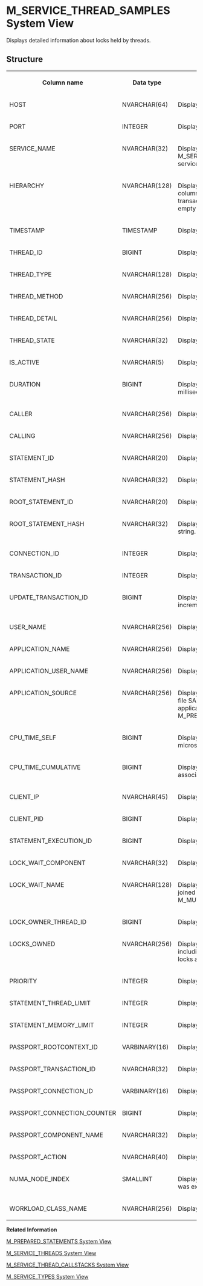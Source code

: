 <!-- loiod2176a65d2951014b80cbf93343900d5 -->

# M\_SERVICE\_THREAD\_SAMPLES System View

Displays detailed information about locks held by threads.



<a name="loiod2176a65d2951014b80cbf93343900d5___m__s_e_r_v_i_c_e__t_h_r_e_a_d__s_a_m_p_l_e_s_1struct_M_SERVICE_THREAD_SAMPLES"/>

## Structure


<table>
<tr>
<th valign="top">

Column name



</th>
<th valign="top">

Data type



</th>
<th valign="top">

Description



</th>
</tr>
<tr>
<td valign="top">

HOST



</td>
<td valign="top">

NVARCHAR\(64\)



</td>
<td valign="top">

Displays the host name.



</td>
</tr>
<tr>
<td valign="top">

PORT



</td>
<td valign="top">

INTEGER



</td>
<td valign="top">

Displays the internal port.



</td>
</tr>
<tr>
<td valign="top">

SERVICE\_NAME



</td>
<td valign="top">

NVARCHAR\(32\)



</td>
<td valign="top">

Displays the service name. See the M\_SERVICE\_TYPES system view for all known service names.



</td>
</tr>
<tr>
<td valign="top">

HIERARCHY



</td>
<td valign="top">

NVARCHAR\(128\)



</td>
<td valign="top">

Displays the thread grouping information. This column contains the connection ID, the update transaction ID, and the transaction ID. The column is empty if the threads are inactive.



</td>
</tr>
<tr>
<td valign="top">

TIMESTAMP



</td>
<td valign="top">

TIMESTAMP



</td>
<td valign="top">

Displays the timestamp of the record.



</td>
</tr>
<tr>
<td valign="top">

THREAD\_ID



</td>
<td valign="top">

BIGINT



</td>
<td valign="top">

Displays the thread ID.



</td>
</tr>
<tr>
<td valign="top">

THREAD\_TYPE



</td>
<td valign="top">

NVARCHAR\(128\)



</td>
<td valign="top">

Displays the thread type.



</td>
</tr>
<tr>
<td valign="top">

THREAD\_METHOD



</td>
<td valign="top">

NVARCHAR\(256\)



</td>
<td valign="top">

Displays the thread method.



</td>
</tr>
<tr>
<td valign="top">

THREAD\_DETAIL



</td>
<td valign="top">

NVARCHAR\(256\)



</td>
<td valign="top">

Displays the thread detail \(truncated\).



</td>
</tr>
<tr>
<td valign="top">

THREAD\_STATE



</td>
<td valign="top">

NVARCHAR\(32\)



</td>
<td valign="top">

Displays the thread state.



</td>
</tr>
<tr>
<td valign="top">

IS\_ACTIVE



</td>
<td valign="top">

NVARCHAR\(5\)



</td>
<td valign="top">

Displays whether the thread is active.



</td>
</tr>
<tr>
<td valign="top">

DURATION



</td>
<td valign="top">

BIGINT



</td>
<td valign="top">

Displays the duration of the operation in milliseconds.



</td>
</tr>
<tr>
<td valign="top">

CALLER



</td>
<td valign="top">

NVARCHAR\(256\)



</td>
<td valign="top">

Displays the service, which called this thread.



</td>
</tr>
<tr>
<td valign="top">

CALLING



</td>
<td valign="top">

NVARCHAR\(256\)



</td>
<td valign="top">

Displays the service, which the thread calls.



</td>
</tr>
<tr>
<td valign="top">

STATEMENT\_ID



</td>
<td valign="top">

NVARCHAR\(20\)



</td>
<td valign="top">

Displays the statement ID.



</td>
</tr>
<tr>
<td valign="top">

STATEMENT\_HASH



</td>
<td valign="top">

NVARCHAR\(32\)



</td>
<td valign="top">

Displays the unique identifier for an SQL string.



</td>
</tr>
<tr>
<td valign="top">

ROOT\_STATEMENT\_ID



</td>
<td valign="top">

NVARCHAR\(20\)



</td>
<td valign="top">

Displays the ID of the root statement being executed.



</td>
</tr>
<tr>
<td valign="top">

ROOT\_STATEMENT\_HASH



</td>
<td valign="top">

NVARCHAR\(32\)



</td>
<td valign="top">

Displays the MD5 hash value for the root statement string.



</td>
</tr>
<tr>
<td valign="top">

CONNECTION\_ID



</td>
<td valign="top">

INTEGER



</td>
<td valign="top">

Displays the connection ID.



</td>
</tr>
<tr>
<td valign="top">

TRANSACTION\_ID



</td>
<td valign="top">

INTEGER



</td>
<td valign="top">

Displays the transaction ID.



</td>
</tr>
<tr>
<td valign="top">

UPDATE\_TRANSACTION\_ID



</td>
<td valign="top">

BIGINT



</td>
<td valign="top">

Displays the write transaction ID \(this number increment\).



</td>
</tr>
<tr>
<td valign="top">

USER\_NAME



</td>
<td valign="top">

NVARCHAR\(256\)



</td>
<td valign="top">

Displays the SQL user name.



</td>
</tr>
<tr>
<td valign="top">

APPLICATION\_NAME



</td>
<td valign="top">

NVARCHAR\(256\)



</td>
<td valign="top">

Displays the name of the application.



</td>
</tr>
<tr>
<td valign="top">

APPLICATION\_USER\_NAME



</td>
<td valign="top">

NVARCHAR\(256\)



</td>
<td valign="top">

Displays the application user name.



</td>
</tr>
<tr>
<td valign="top">

APPLICATION\_SOURCE



</td>
<td valign="top">

NVARCHAR\(256\)



</td>
<td valign="top">

Displays that the application can define which source file SAP HANA is called from. The usage is up to the application. This value is also displayed in M\_PREPARED\_STATEMENTS.APPLICATION\_SOURCE.



</td>
</tr>
<tr>
<td valign="top">

CPU\_TIME\_SELF



</td>
<td valign="top">

BIGINT



</td>
<td valign="top">

Displays the active CPU time of the thread in microseconds.



</td>
</tr>
<tr>
<td valign="top">

CPU\_TIME\_CUMULATIVE



</td>
<td valign="top">

BIGINT



</td>
<td valign="top">

Displays the active CPU time of the thread and any associated children in microseconds.



</td>
</tr>
<tr>
<td valign="top">

CLIENT\_IP



</td>
<td valign="top">

NVARCHAR\(45\)



</td>
<td valign="top">

Displays the IP of the client machine.



</td>
</tr>
<tr>
<td valign="top">

CLIENT\_PID



</td>
<td valign="top">

BIGINT



</td>
<td valign="top">

Displays the client process ID.



</td>
</tr>
<tr>
<td valign="top">

STATEMENT\_EXECUTION\_ID



</td>
<td valign="top">

BIGINT



</td>
<td valign="top">

Displays the statement execution ID.



</td>
</tr>
<tr>
<td valign="top">

LOCK\_WAIT\_COMPONENT



</td>
<td valign="top">

NVARCHAR\(32\)



</td>
<td valign="top">

Displays the waiting time for the lock component.



</td>
</tr>
<tr>
<td valign="top">

LOCK\_WAIT\_NAME



</td>
<td valign="top">

NVARCHAR\(128\)



</td>
<td valign="top">

Displays the waiting time for the lock ID \(can be joined with STATISTICS\_NAME from, for example, M\_MUTEXES\).



</td>
</tr>
<tr>
<td valign="top">

LOCK\_OWNER\_THREAD\_ID



</td>
<td valign="top">

BIGINT



</td>
<td valign="top">

Displays the waiting time for the thread ID.



</td>
</tr>
<tr>
<td valign="top">

LOCKS\_OWNED



</td>
<td valign="top">

NVARCHAR\(256\)



</td>
<td valign="top">

Displays the locks currently owned by the thread, including the lock type \(shared/exclusive\). Not all locks are monitored and show up here.



</td>
</tr>
<tr>
<td valign="top">

PRIORITY



</td>
<td valign="top">

INTEGER



</td>
<td valign="top">

Displays the effective statement priority.



</td>
</tr>
<tr>
<td valign="top">

STATEMENT\_THREAD\_LIMIT



</td>
<td valign="top">

INTEGER



</td>
<td valign="top">

Displays the effective statement thread limit.



</td>
</tr>
<tr>
<td valign="top">

STATEMENT\_MEMORY\_LIMIT



</td>
<td valign="top">

INTEGER



</td>
<td valign="top">

Displays the effective statement memory limit.



</td>
</tr>
<tr>
<td valign="top">

PASSPORT\_ROOTCONTEXT\_ID



</td>
<td valign="top">

VARBINARY\(16\)



</td>
<td valign="top">

Displays the passport root context ID.



</td>
</tr>
<tr>
<td valign="top">

PASSPORT\_TRANSACTION\_ID



</td>
<td valign="top">

NVARCHAR\(32\)



</td>
<td valign="top">

Displays the passport transaction ID.



</td>
</tr>
<tr>
<td valign="top">

PASSPORT\_CONNECTION\_ID



</td>
<td valign="top">

VARBINARY\(16\)



</td>
<td valign="top">

Displays the passport connection ID.



</td>
</tr>
<tr>
<td valign="top">

PASSPORT\_CONNECTION\_COUNTER



</td>
<td valign="top">

BIGINT



</td>
<td valign="top">

Displays the passport connection counter.



</td>
</tr>
<tr>
<td valign="top">

PASSPORT\_COMPONENT\_NAME



</td>
<td valign="top">

NVARCHAR\(32\)



</td>
<td valign="top">

Displays the passport component name.



</td>
</tr>
<tr>
<td valign="top">

PASSPORT\_ACTION



</td>
<td valign="top">

NVARCHAR\(40\)



</td>
<td valign="top">

Displays the passport action.



</td>
</tr>
<tr>
<td valign="top">

NUMA\_NODE\_INDEX



</td>
<td valign="top">

SMALLINT



</td>
<td valign="top">

Displays the last known NUMA node that the thread was executed on.



</td>
</tr>
<tr>
<td valign="top">

WORKLOAD\_CLASS\_NAME



</td>
<td valign="top">

NVARCHAR\(256\)



</td>
<td valign="top">

Displays the name of the workload class.



</td>
</tr>
</table>

**Related Information**  


[M\_PREPARED\_STATEMENTS System View](m-prepared-statements-system-view-20b7ea5.md "Provides information about prepared statements.")

[M\_SERVICE\_THREADS System View](m-service-threads-system-view-20c499a.md "Displays detailed information about threads created by services.")

[M\_SERVICE\_THREAD\_CALLSTACKS System View](m-service-thread-callstacks-system-view-20c47d7.md "Provides stack frame information for service threads.")

[M\_SERVICE\_TYPES System View](m-service-types-system-view-20c4d1d.md "Provides information about service types.")

